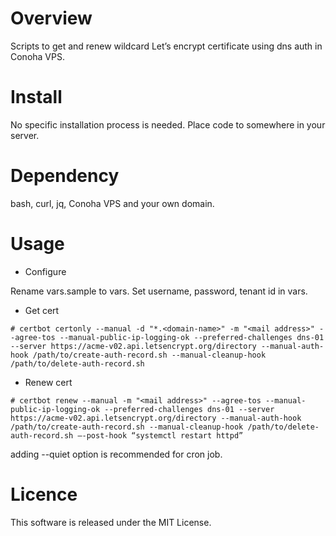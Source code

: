 # Overview
Scripts to get and renew wildcard Let’s encrypt certificate using dns auth in Conoha VPS.

# Install
No specific installation process is needed. Place code to somewhere in your server.

# Dependency
bash, curl, jq, Conoha VPS and your own domain.

# Usage
* Configure

Rename vars.sample to vars. Set username, password, tenant id in vars.

* Get cert
```
# certbot certonly --manual -d "*.<domain-name>" -m "<mail address>" --agree-tos --manual-public-ip-logging-ok --preferred-challenges dns-01 --server https://acme-v02.api.letsencrypt.org/directory --manual-auth-hook /path/to/create-auth-record.sh --manual-cleanup-hook /path/to/delete-auth-record.sh
```

* Renew cert
```
# certbot renew --manual -m "<mail address>" --agree-tos --manual-public-ip-logging-ok --preferred-challenges dns-01 --server https://acme-v02.api.letsencrypt.org/directory --manual-auth-hook /path/to/create-auth-record.sh --manual-cleanup-hook /path/to/delete-auth-record.sh —-post-hook “systemctl restart httpd”
```
adding --quiet option is recommended for cron job.

# Licence
This software is released under the MIT License.

